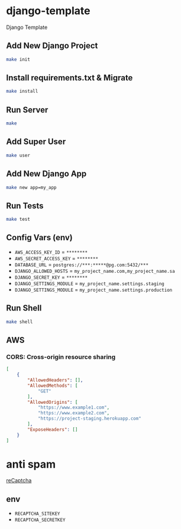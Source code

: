 # django-template
Django Template


## Add New Django Project
```bash
make init
```


## Install requirements.txt & Migrate
```bash
make install
```


## Run Server
```bash
make
```


## Add Super User
```bash
make user
```


## Add New Django App
```bash
make new app=my_app
```


## Run Tests
```bash
make test
```


## Config Vars (env)
- `AWS_ACCESS_KEY_ID` = `********`
- `AWS_SECRET_ACCESS_KEY` = `********`
- `DATABASE_URL` = `postgres://***:*****@pg.com:5432/***`
- `DJANGO_ALLOWED_HOSTS` = `my_project_name.com,my_project_name.sa`
- `DJANGO_SECRET_KEY` = `********`
- `DJANGO_SETTINGS_MODULE` = `my_project_name.settings.staging`
- `DJANGO_SETTINGS_MODULE` = `my_project_name.settings.production`



## Run Shell
```bash
make shell
```


## AWS
### CORS: Cross-origin resource sharing
```json
[
    {
        "AllowedHeaders": [],
        "AllowedMethods": [
            "GET"
        ],
        "AllowedOrigins": [
            "https://www.example1.com",
            "https://www.example2.com",
            "https://project-staging.herokuapp.com"
        ],
        "ExposeHeaders": []
    }
]
```


# anti spam
[reCaptcha](https://www.google.com/recaptcha/admin)


## env
- `RECAPTCHA_SITEKEY`
- `RECAPTCHA_SECRETKEY`
